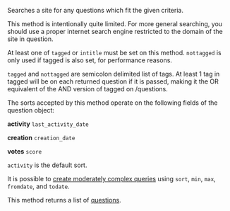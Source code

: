 Searches a site for any questions which fit the given criteria.

This method is intentionally quite limited. For more general searching, you should use a proper internet search engine
restricted to the domain of the site in question.

At least one of `tagged` or `intitle` must be set on this method. `nottagged` is only used if tagged is also set, for
performance reasons.

`tagged` and `nottagged` are semicolon delimited list of tags. At least 1 tag in tagged will be on each returned
question if it is passed, making it the OR equivalent of the AND version of tagged on /questions.

The sorts accepted by this method operate on the following fields of the question object:

**activity**
`last_activity_date`

**creation**
`creation_date`

**votes**
`score`

`activity` is the default sort.

It is possible to [create moderately complex queries](#complex-queries) using `sort`, `min`, `max`, `fromdate`, and
`todate`.

This method returns a list of [questions](#model-Question).
